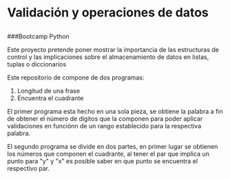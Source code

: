# Validación y operaciones de datos 
##
###Bootcamp Python

Este proyecto pretende poner mostrar la importancia de las estructuras de control y las implicaciones sobre el almacenamiento de datos en listas, tuplas o diccionarios

Este repositorio de compone de dos programas:
1. Longitud de una frase
2. Encuentra el cuadrante

El primer programa esta hecho en una sola pieza, se obtiene la palabra a fin de obtener el número de dígitos que la componen para poder aplicar validaciones en funciónn de un rango establecido para la respectiva palabra.

El segundo programa se divide en dos partes, en primer lugar se obtienen los números que componen el cuadrante, al tener el par que implica un punto para "y" y "x" es posible saber en que punto se encuentra el respectivo par.
